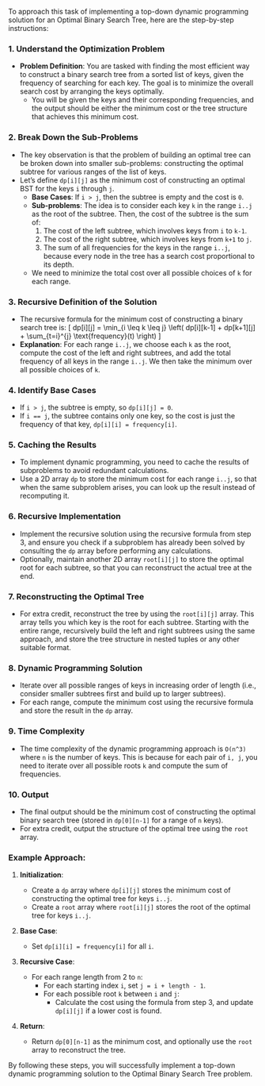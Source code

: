 To approach this task of implementing a top-down dynamic programming solution for an Optimal Binary Search Tree, here are the step-by-step instructions:

### 1. **Understand the Optimization Problem**
   - **Problem Definition**: 
     You are tasked with finding the most efficient way to construct a binary search tree from a sorted list of keys, given the frequency of searching for each key. The goal is to minimize the overall search cost by arranging the keys optimally. 
     - You will be given the keys and their corresponding frequencies, and the output should be either the minimum cost or the tree structure that achieves this minimum cost.

### 2. **Break Down the Sub-Problems**
   - The key observation is that the problem of building an optimal tree can be broken down into smaller sub-problems: constructing the optimal subtree for various ranges of the list of keys.
   - Let’s define `dp[i][j]` as the minimum cost of constructing an optimal BST for the keys `i` through `j`.
     - **Base Cases**: If `i > j`, then the subtree is empty and the cost is `0`.
     - **Sub-problems**: The idea is to consider each key `k` in the range `i..j` as the root of the subtree. Then, the cost of the subtree is the sum of:
       1. The cost of the left subtree, which involves keys from `i` to `k-1`.
       2. The cost of the right subtree, which involves keys from `k+1` to `j`.
       3. The sum of all frequencies for the keys in the range `i..j`, because every node in the tree has a search cost proportional to its depth.
     - We need to minimize the total cost over all possible choices of `k` for each range.

### 3. **Recursive Definition of the Solution**
   - The recursive formula for the minimum cost of constructing a binary search tree is:
     \[
     dp[i][j] = \min_{i \leq k \leq j} \left( dp[i][k-1] + dp[k+1][j] + \sum_{t=i}^{j} \text{frequency}(t) \right)
     \]
   - **Explanation**: For each range `i..j`, we choose each `k` as the root, compute the cost of the left and right subtrees, and add the total frequency of all keys in the range `i..j`. We then take the minimum over all possible choices of `k`.

### 4. **Identify Base Cases**
   - If `i > j`, the subtree is empty, so `dp[i][j] = 0`.
   - If `i == j`, the subtree contains only one key, so the cost is just the frequency of that key, `dp[i][i] = frequency[i]`.

### 5. **Caching the Results**
   - To implement dynamic programming, you need to cache the results of subproblems to avoid redundant calculations.
   - Use a 2D array `dp` to store the minimum cost for each range `i..j`, so that when the same subproblem arises, you can look up the result instead of recomputing it.

### 6. **Recursive Implementation**
   - Implement the recursive solution using the recursive formula from step 3, and ensure you check if a subproblem has already been solved by consulting the `dp` array before performing any calculations.
   - Optionally, maintain another 2D array `root[i][j]` to store the optimal root for each subtree, so that you can reconstruct the actual tree at the end.

### 7. **Reconstructing the Optimal Tree**
   - For extra credit, reconstruct the tree by using the `root[i][j]` array. This array tells you which key is the root for each subtree. Starting with the entire range, recursively build the left and right subtrees using the same approach, and store the tree structure in nested tuples or any other suitable format.

### 8. **Dynamic Programming Solution**
   - Iterate over all possible ranges of keys in increasing order of length (i.e., consider smaller subtrees first and build up to larger subtrees).
   - For each range, compute the minimum cost using the recursive formula and store the result in the `dp` array.

### 9. **Time Complexity**
   - The time complexity of the dynamic programming approach is `O(n^3)` where `n` is the number of keys. This is because for each pair of `i, j`, you need to iterate over all possible roots `k` and compute the sum of frequencies.

### 10. **Output**
   - The final output should be the minimum cost of constructing the optimal binary search tree (stored in `dp[0][n-1]` for a range of `n` keys).
   - For extra credit, output the structure of the optimal tree using the `root` array.

### Example Approach:

1. **Initialization**:
   - Create a `dp` array where `dp[i][j]` stores the minimum cost of constructing the optimal tree for keys `i..j`.
   - Create a `root` array where `root[i][j]` stores the root of the optimal tree for keys `i..j`.

2. **Base Case**:
   - Set `dp[i][i] = frequency[i]` for all `i`.

3. **Recursive Case**:
   - For each range length from 2 to `n`:
     - For each starting index `i`, set `j = i + length - 1`.
     - For each possible root `k` between `i` and `j`:
       - Calculate the cost using the formula from step 3, and update `dp[i][j]` if a lower cost is found.

4. **Return**:
   - Return `dp[0][n-1]` as the minimum cost, and optionally use the `root` array to reconstruct the tree.

By following these steps, you will successfully implement a top-down dynamic programming solution to the Optimal Binary Search Tree problem.
